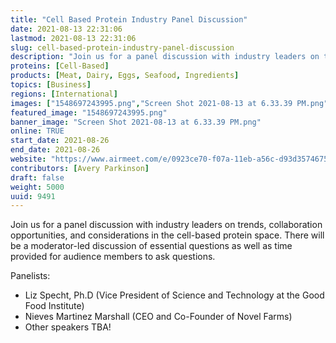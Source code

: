 ```yaml
---
title: "Cell Based Protein Industry Panel Discussion"
date: 2021-08-13 22:31:06
lastmod: 2021-08-13 22:31:06
slug: cell-based-protein-industry-panel-discussion
description: "Join us for a panel discussion with industry leaders on trends, collaboration opportunities, and considerations in the cell-based protein space. There will be a moderator-led discussion of essential questions as well as time provided for audience members to ask questions.Panelists:Liz Specht, Ph.D (Vice President of Science and Technology at the Good Food Institute)Nieves Martinez Marshall (CEO and Co-Founder of Novel Farms)Other speakers TBA!"
proteins: [Cell-Based]
products: [Meat, Dairy, Eggs, Seafood, Ingredients]
topics: [Business]
regions: [International]
images: ["1548697243995.png","Screen Shot 2021-08-13 at 6.33.39 PM.png"]
featured_image: "1548697243995.png"
banner_image: "Screen Shot 2021-08-13 at 6.33.39 PM.png"
online: TRUE
start_date: 2021-08-26
end_date: 2021-08-26
website: "https://www.airmeet.com/e/0923ce70-f07a-11eb-a56c-d93d3574675b"
contributors: [Avery Parkinson]
draft: false
weight: 5000
uuid: 9491
---
```

Join us for a panel discussion with industry leaders on trends,
collaboration opportunities, and considerations in the cell-based
protein space. There will be a moderator-led discussion of essential
questions as well as time provided for audience members to ask
questions.

Panelists:

-   Liz Specht, Ph.D (Vice President of Science and Technology at the
    Good Food Institute)
-   Nieves Martinez Marshall (CEO and Co-Founder of Novel Farms)
-   Other speakers TBA!
